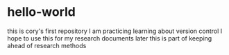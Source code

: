 # hello-world
this is cory's first repository
I am practicing learning about version control
I hope to use this for my research documents later
this is part of keeping ahead of research methods
